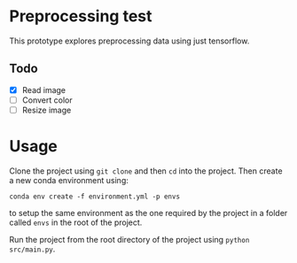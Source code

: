 # Preprocessing test

This prototype explores preprocessing data using just tensorflow.

## Todo

- [x] Read image
- [ ] Convert color
- [ ] Resize image

# Usage

Clone the project using `git clone` and then `cd` into the project.
Then create a new conda environment using:

`conda env create -f environment.yml -p envs`

to setup the same environment as the one required by the project in a folder called `envs` in the root of the project.

Run the project from the root directory of the project using
`python src/main.py`.
